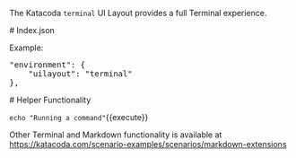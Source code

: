 The Katacoda `terminal` UI Layout provides a full Terminal experience. 

# Index.json

Example:

<pre>
"environment": {
    "uilayout": "terminal"
},
</pre>

# Helper Functionality

`echo "Running a command"`{{execute}}

Other Terminal and Markdown functionality is available at https://katacoda.com/scenario-examples/scenarios/markdown-extensions